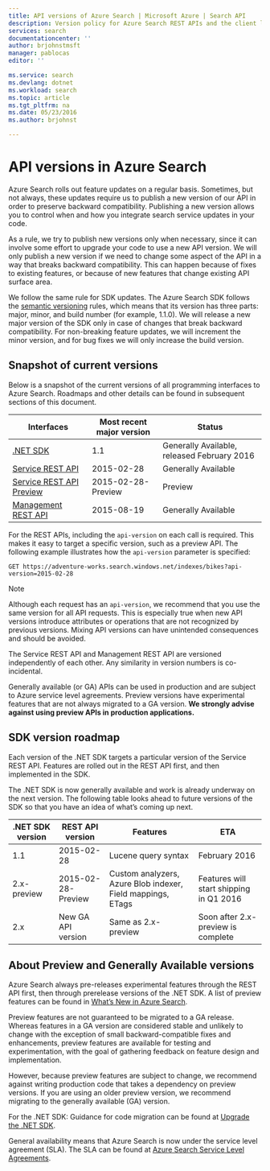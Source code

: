 ```yaml
---
title: API versions of Azure Search | Microsoft Azure | Search API
description: Version policy for Azure Search REST APIs and the client library in the .NET SDK.
services: search
documentationcenter: ''
author: brjohnstmsft
manager: pablocas
editor: ''

ms.service: search
ms.devlang: dotnet
ms.workload: search
ms.topic: article
ms.tgt_pltfrm: na
ms.date: 05/23/2016
ms.author: brjohnst

---
```

# API versions in Azure Search
Azure Search rolls out feature updates on a regular basis. Sometimes, but not always, these updates require us to publish a new version of our API in order to preserve backward compatibility. Publishing a new version allows you to control when and how you integrate search service updates in your code.

As a rule, we try to publish new versions only when necessary, since it can involve some effort to upgrade your code to use a new API version. We will only publish a new version if we need to change some aspect of the API in a way that breaks backward compatibility. This can happen because of fixes to existing features, or because of new features that change existing API surface area.

We follow the same rule for SDK updates. The Azure Search SDK follows the [semantic versioning](http://semver.org/) rules, which means that its version has three parts: major, minor, and build number (for example, 1.1.0). We will release a new major version of the SDK only in case of changes that break backward compatibility. For non-breaking feature updates, we will increment the minor version, and for bug fixes we will only increase the build version.

## Snapshot of current versions
Below is a snapshot of the current versions of all programming interfaces to Azure Search. Roadmaps and other details can be found in subsequent sections of this document.

| Interfaces | Most recent major version | Status |
| --- | --- | --- |
| [.NET SDK](https://msdn.microsoft.com/library/azure/dn951165.aspx) |1.1 |Generally Available, released February 2016 |
| [Service REST API](https://msdn.microsoft.com/library/azure/dn798935.aspx) |2015-02-28 |Generally Available |
| [Service REST API Preview](search-api-2015-02-28-preview.md) |2015-02-28-Preview |Preview |
| [Management REST API](https://msdn.microsoft.com/library/azure/dn832684.aspx) |2015-08-19 |Generally Available |

For the REST APIs, including the `api-version` on each call is required. This makes it easy to target a specific version, such as a preview API. The following example illustrates how the `api-version` parameter is specified:

    GET https://adventure-works.search.windows.net/indexes/bikes?api-version=2015-02-28

> [!NOTE]
> Although each request has an `api-version`, we recommend that you use the same version for all API requests. This is especially true when new API versions introduce attributes or operations that are not recognized by previous versions. Mixing API versions can have unintended consequences and should be avoided.
> 
> The Service REST API and Management REST API are versioned independently of each other. Any similarity in version numbers is co-incidental.
> 
> 

Generally available (or GA) APIs can be used in production and are subject to Azure service level agreements. Preview versions have experimental features that are not always migrated to a GA version. **We strongly advise against using preview APIs in production applications.**

## SDK version roadmap
Each version of the .NET SDK targets a particular version of the Service REST API. Features are rolled out in the REST API first, and then implemented in the SDK.

The .NET SDK is now generally available and work is already underway on the next version. The following table looks ahead to future versions of the SDK so that you have an idea of what’s coming up next.

| .NET SDK version | REST API version | Features | ETA |
| --- | --- | --- | --- |
| 1.1 |2015-02-28 |Lucene query syntax |February 2016 |
| 2.x-preview |2015-02-28-Preview |Custom analyzers, Azure Blob indexer, Field mappings, ETags |Features will start shipping in Q1 2016 |
| 2.x |New GA API version |Same as 2.x-preview |Soon after 2.x-preview is complete |

## About Preview and Generally Available versions
Azure Search always pre-releases experimental features through the REST API first, then through prerelease versions of the .NET SDK. A list of preview features can be found in [What’s New in Azure Search](search-latest-updates.md).

Preview features are not guaranteed to be migrated to a GA release. Whereas features in a GA version are considered stable and unlikely to change with the exception of small backward-compatible fixes and enhancements, preview features are available for testing and experimentation, with the goal of gathering feedback on feature design and implementation. 

However, because preview features are subject to change, we recommend against writing production code that takes a dependency on preview versions. If you are using an older preview version, we recommend migrating to the generally available (GA) version. 

For the .NET SDK: Guidance for code migration can be found at [Upgrade the .NET SDK](search-dotnet-sdk-migration.md).

General availability means that Azure Search is now under the service level agreement (SLA). The SLA can be found at [Azure Search Service Level Agreements](https://azure.microsoft.com/support/legal/sla/search/v1_0/).

